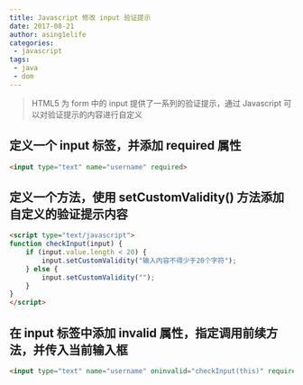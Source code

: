 ```yaml
---
title: Javascript 修改 input 验证提示
date: 2017-08-21
author: asing1elife
categories:
 - javascript
tags:
 - java
 - dom
---
```

> HTML5 为 form 中的 input 提供了一系列的验证提示，通过 Javascript 可以对验证提示的内容进行自定义  

## 定义一个 input 标签，并添加 required 属性
```html
<input type="text" name="username" required>
```

## 定义一个方法，使用 setCustomValidity() 方法添加自定义的验证提示内容
```html
<script type="text/javascript">
function checkInput(input) {
    if (input.value.length < 20) {
        input.setCustomValidity("输入内容不得少于20个字符");
    } else {
        input.setCustomValidity("");
    }
}
</script>
```
	
## 在 input 标签中添加 invalid 属性，指定调用前续方法，并传入当前输入框
```html
<input type="text" name="username" oninvalid="checkInput(this)" required>
```